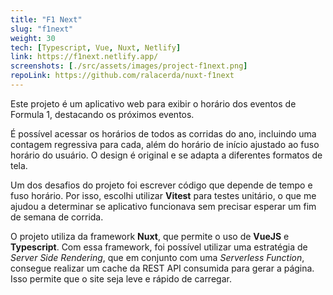 ```yaml
---
title: "F1 Next"
slug: "f1next"
weight: 30
tech: [Typescript, Vue, Nuxt, Netlify]
link: https://f1next.netlify.app/
screenshots: [./src/assets/images/project-f1next.png]
repoLink: https://github.com/ralacerda/nuxt-f1next
---
```


Este projeto é um aplicativo web para exibir o horário dos eventos de Formula 1, destacando os próximos eventos.

É possível acessar os horários de todos as corridas do ano, incluindo uma contagem regressiva para cada, além do horário de início ajustado ao fuso horário do usuário. O design é original e se adapta a diferentes formatos de tela.

Um dos desafios do projeto foi escrever código que depende de tempo e fuso horário. Por isso, escolhi utilizar **Vitest** para testes unitário, o que me ajudou a determinar se aplicativo funcionava sem precisar esperar um fim de semana de corrida.

O projeto utiliza da framework **Nuxt**, que permite o uso de **VueJS** e **Typescript**. Com essa framework, foi possível utilizar uma estratégia de _Server Side Rendering_, que em conjunto com uma _Serverless Function_, consegue realizar um cache da REST API consumida para gerar a página. Isso permite que o site seja leve e rápido de carregar.

